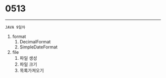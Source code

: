 # 0513

---

```
JAVA 9일차
```

1. format
    1. DecimalFormat
    2. SimpleDateFormat
2. file
    1. 파일 생성
    2. 파일 크기
    3. 목록가져오기